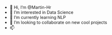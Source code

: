 - 👋 Hi, I’m @Martin-Hr
- 👀 I’m interested in Data Science
- 🌱 I’m currently learning NLP
- 💞️ I’m looking to collaborate on new cool projects
- 📫

<!---
Martin-Hr/Martin-Hr is a ✨ special ✨ repository because its `README.md` (this file) appears on your GitHub profile.
You can click the Preview link to take a look at your changes.
--->
